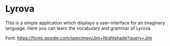 # Lyrova
This is a simple application which displays a user-interface for an imaginary language. Here you can learn the vocabulary and grammar of Lyrova.

Font: https://fonts.google.com/specimen/Jim+Nightshade?query=Jim